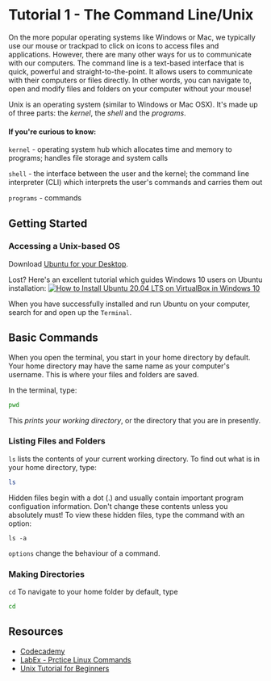 # Tutorial 1 - The Command Line/Unix

On the more popular operating systems like Windows or Mac, we typically use our mouse or trackpad to click on icons to access files and applications. However, there are many other ways for us to communicate with our computers. The command line is a text-based interface that is quick, powerful and straight-to-the-point. It allows users to communicate with their computers or files directly. In other words, you can navigate to, open and modify files and folders on your computer without your mouse!

Unix is an operating system (similar to Windows or Mac OSX). It's made up of three parts: the <i>kernel</i>, the <i>shell</i> and the <i>programs</i>. 

#### If you're curious to know:

`kernel` - operating system hub which allocates time and memory to programs; handles file storage and system calls

`shell` - the interface between the user and the kernel; the command line interpreter (CLI) which interprets the user's commands and carries them out

`programs` - commands

## Getting Started
### Accessing a Unix-based OS
Download [Ubuntu for your Desktop](https://ubuntu.com/download/desktop).

Lost? Here's an excellent tutorial which guides Windows 10 users on Ubuntu installation:
[![How to Install Ubuntu 20.04 LTS on VirtualBox in Windows 10](http://img.youtube.com/vi/x5MhydijWmc/0.jpg)](https://www.youtube.com/watch?v=x5MhydijWmc)

When you have successfully installed and run Ubuntu on your computer, search for and open up the `Terminal`.

## Basic Commands
When you open the terminal, you start in your home directory by default. Your home directory may have the same name as your computer's username. This is where your files and folders are saved.

In the terminal, type:
```bash
pwd
```
This <i>prints your working directory</i>, or the directory that you are in presently. 

### Listing Files and Folders
`ls` lists the contents of your current working directory. 
To find out what is in your home directory, type:
```bash
ls
```
Hidden files begin with a dot (.) and usually contain important program configuation information. Don't change these contents unless you absolutely must! To view these hidden files, type the command with an option:
```
ls -a
```
`options` change the behaviour of a command.


### Making Directories


`cd` To navigate to your home folder by default, type
```bash
cd
```


## Resources
* [Codecademy](https://www.codecademy.com/catalog/language/bash)
* [LabEx - Prctice Linux Commands](https://labex.io/courses/linux-basic-commands-practice-online)
* [Unix Tutorial for Beginners](http://www.ee.surrey.ac.uk/Teaching/Unix/)
